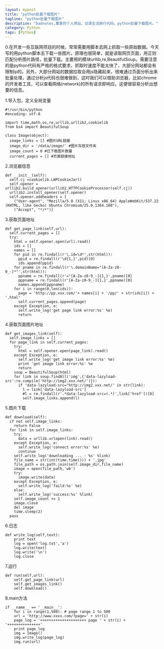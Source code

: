 ```yaml
---
layout: mypost
title: "python批量下载图片"
tagline: "python批量下载图片"
description: "badnotes,萬軍的个人网站，记录生活旅行代码。python批量下载图片。"
category: Python
tags: [Python]
---
```



0.在开发一些互联网项目的时候，常常需要用脚本去网上抓取一些原始数据。今天写的用python脚本去下载一些图片。原理也很简单，就是读取网页页面，用正则匹配分析图片路径，批量下载。主要用的模块urllib,re,BeautifulSoup。需要注意的是python代码有严格的格式要求，抓取时速度不能太快了，大部分网站都会有限制ip的。另外，大部分网站的数据拉取会用js隐藏起来，很难通过页面分析出来批量处理，通过分析js代码也很难做到，这时我们可以借助浏览器，比如chrome的开发者工具，可以查看网络(network)的所有请求即响应。这便很容易分析出想要的信息。


1.导入包，定义全局变量

	#!/usr/bin/python
	#encoding: utf-8

	import time,math,os,re,urllib,urllib2,cookielib
	from bs4 import BeautifulSoup

	class Image(object):
	  image_links = [] #图片URL链接
	  image_dir = '/data/image/' #图片存放文件夹
	  image_count = 0 #已下载图片数量
	  current_pages = [] #页面链接地址

2.浏览器信息

	def __init__(self):
	  self.cj =cookielib.LWPCookieJar()
	  self.opener = urllib2.build_opener(urllib2.HTTPCookieProcessor(self.cj))
	  urllib2.install_opener(self.opener)
	  self.opener.addheaders = [
		("User-agent", "Mozilla/5.0 (X11; Linux x86_64) AppleWebKit/537.22 (KHTML, like Gecko) Ubuntu Chromium/25.0.1364.160"),
		("Accept", "*/*")]

3.获取页面地址

	def get_page_link(self,url):
	  self.current_pages = []
	  try:
		html = self.opener.open(url).read()
		ids = []
		names = []
		for pid in re.findall(r'\.id=\d*',str(html)):
		  ppid = re.findall(r'\d{1,}',pid)[0]
		  ids.append(ppid)
		for pname in re.findall(r'\.domainName="[A-Za-z0-9_-]*"',str(html)):
		  ppname = re.findall(r'="[A-Za-z0-9_-]{1,}',pname)[0]
		  pppname = re.findall(r'[A-Za-z0-9_-]{1,}',ppname)[0]
		  names.append(pppname)
		for i in range(0,len(ids)):
		  page = 'http://pp.xxx.com/'+ names[i] + '/pp/' + str(ids[i]) + '.html'
		  self.current_pages.append(page)
		except Exception, e:
		  self.write_log('get page link error:%s' %e)
		  return

4.获取页面图片地址

	def get_images_link(self):
	  self.image_links = []
	  for page_link in self.current_pages:
		try:
		  html = self.opener.open(page_link).read()
		except Exception, e:
		  self.write_log('get image link error:%s' %e)
		  print 'get image link error:%s' %e
		  return
		soup = BeautifulSoup(html)
		for link in soup.findAll('img',{'data-lazyload-src':re.compile('http://img2.xxx.net/')}):
		  if 'data-lazyload-src="http://img2.xxx.net/' in str(link):
			l = link['data-lazyload-src']
			#l = re.findall(r'.*data-lazyload-src=(.*)',link['href'])[0]
			self.image_links.append(l)

5.图片下载

	def download(self):
	  if not self.image_links:
		return False
	  for link in self.image_links:
		try:
		  data = urllib.urlopen(link).read()
		except Exception, e:
		  self.write_log('connect error:%s' %e)
		  continue
		self.write_log('downloading ... - %s' %link)
		file_name = str(int(time.time())) + '.jpg'
		file_path = os.path.join(self.image_dir,file_name)
		image = open(file_path,'wb')
		try:
		  image.write(data)
		except Exception, e:
		  self.write_log('faild:%s' %e)
		else:
		  self.write_log('success:%s' %link)
		self.image_count += 1
		image.close
		del image
		time.sleep(2)
	  pass

6.日志

	def write_log(self,text):
		print text
		log = open('log.txt','a')
		log.write(text)
		log.write('\n')
		log.close

7.运行

	def run(self,url):
		self.get_page_link(url)
		self.get_images_link()
		self.download()

8.main方法

	if __name__ == '__main__':
	    for i in range(1,500): # page range 1 to 500
		url = 'http://www.xxxx.com/?page=' + str(i)
		page_log = '+++++++++++++++++++++ page ' + str(i) + '+++++++++++++++'
		print page_log
		img = Image()
		img.write_log(page_log)
		img.run(url)
		
